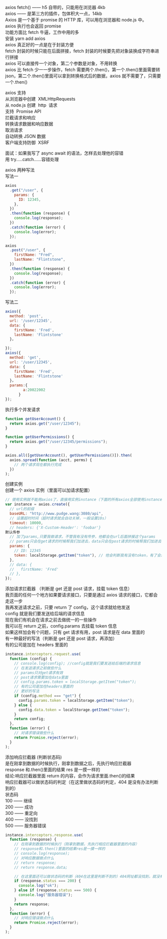 axios
fetch() —— h5 自带的，只能用在浏览器 4kb  
axios —— 是第三方的插件，包体积大一点，14kb  
Axios 是一个基于 promise 的 HTTP 库，可以用在浏览器和 node.js 中。  
axios 执行也会返回 promise  
功能方面比 fetch 牛逼，工作中用的多  
安装 yarn add axios  
axios 真正好的一点是在于封装方便  
fetch 封装的时候只能在后面拼接，fetch 封装的时候要先把对象装换成字符串进行拼接  
axios 可以直接传一个对象，第二个参数是对象，不用转换  
axios 比 fetch 少一一步操作，fetch 需要两个.then()，第一个.then()里面需要转 json，第二个.then()里面可以拿到转换格式后的数据，axios 就不需要了，只需要一个.then()

axios 支持  
从浏览器中创建  XMLHttpRequests  
从 node.js 创建  http  请求  
支持  Promise API  
拦截请求和响应  
转换请求数据和响应数据  
取消请求  
自动转换 JSON 数据  
客户端支持防御  XSRF

面试：如果我写了 async await 的语法，怎样去处理他的容错  
用 try.....catch......容错处理

axios 两种写法  
写法一

```javascript
axios
  .get("/user", {
    params: {
      ID: 12345,
    },
  })
  .then(function (response) {
    console.log(response);
  })
  .catch(function (error) {
    console.log(error);
  });

axios
  .post("/user", {
    firstName: "Fred",
    lastName: "Flintstone",
  })
  .then(function (response) {
    console.log(response);
  })
  .catch(function (error) {
    console.log(error);
  });
```

写法二

```javascript
axios({
  method: 'post',
  url: '/user/12345',
  data: {
    firstName: 'Fred',
    lastName: 'Flintstone'
  }，

});
axios({
  method: 'get',
  url: '/user/12345',
  data: {
    firstName: 'Fred',
    lastName: 'Flintstone'
  }，
  params:{
        a:20022002
      }
});
```

执行多个并发请求

```javascript
function getUserAccount() {
  return axios.get("/user/12345");
}

function getUserPermissions() {
  return axios.get("/user/12345/permissions");
}

axios.all([getUserAccount(), getUserPermissions()]).then(
  axios.spread(function (acct, perms) {
    // 两个请求现在都执行完成
  })
);
```

创建实例  
创建一个 axios 实例（里面可以加请求配置）

```javascript
// 使用实例就不能用axios了，直接用实例instance（下面的所有axios全部使用instance）
var instance = axios.create({
  // url的前缀
  baseURL: "http://www.pudge.wang:3080/api",
  // 设置超时时间（超时请求就会自动关掉，一般设置10s）
  timeout: 10000,
  // headers: {'X-Custom-Header': 'foobar'}
默认传参
  // 加了params,只要我做请求，不管我有没有传参，他都会在url后面拼接这个params
  // params只会在get请求的时候帮我们加进去，data只会在post请求的时候帮我们加进去
  params: {
    // ID: 12345
    token: localStorage.getItem("token"), // 他会判断我有没有token，有了会进行拼接，没有则不会
  },
  // data: {
  //   firstName: 'Fred'
  // },
});
```

添加请求拦截器 （判断是 get 还是 post 请求，挂载 token 信息）  
我页面的任何一个地方如果要请求接口，只要是通过 axios 请求的接口，它都会走这一步  
我再发送请求之前，只要 return 了 config，这个请求就给他发送  
config 就是我们要发送给后端的请求信息  
现在我们有机会在请求之前去做统一的一些操作  
我可以在 return 之前，config.params 去挂载 token 信息  
如果这样加会有个问题，只有 get 请求有用，post 请求是在 data 里面的  
有一种最好的写法（判断是 get 还是 post 请求，再添加）  
有的公司是加在 headers 里面的

```javascript
instance.interceptors.request.use(
  function (config) {
    // console.log(config); //config就是我们要发送给后端的请求信息
    // 在发送请求之前做些什么
    // params只对get请求有效
    // post请求需要加在data里面
    // config.params.token = localStorage.getItem("token");
    // 有的公司是加在headers里面的
    // 更好的写法
    if (config.method === "get") {
      config.params.token = localStorage.getItem("token");
    } else {
      config.data.token = localStorage.getItem("token");
    }
    return config;
  },
  function (error) {
    // 对请求错误做些什么
    return Promise.reject(error);
  }
);
```

添加响应拦截器 (判断状态码)  
是在刚拿到数据的时候执行，刚拿到数据之后，先执行响应拦截器  
response 和.then()里面的结果 res 是一摸一样的  
结论:响应拦截器里面 return 的内容，会作为请求里面.then()的结果  
响应拦截器可以做状态码的判定（在这里做状态码的判定，404 是没有办法判断到的）  
状态码  
100 —— 继续  
200 —— 成功  
300 —— 重定向  
400 —— 没找到  
500 —— 服务器错误

```javascript
instance.interceptors.response.use(
  function (response) {
    // 在刚拿到数据的时候执行（刚拿到数据，先执行相应拦截器里面的内容）
    // response和.then()里面的结果res是一摸一样的
    // console.log(response);
    // 对响应数据做点什么
    // return response;
    // return response.data;

    // 在这里面还可以做状态码的判断（404在这里是判断不到的）404网址都没找到，就没有状态码
    if (response.status === 200) {
      console.log("ok");
    } else if (response.status === 500) {
      console.log("服务器错误");
    }
    return response;
  },
  function (error) {
    // 对响应错误做点什么
    return Promise.reject(error);
  }
);
```
